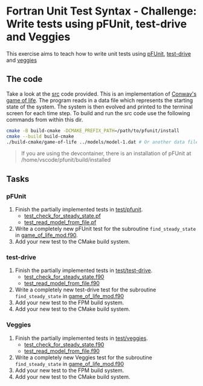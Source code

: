 # Fortran Unit Test Syntax - Challenge: Write tests using pFUnit, test-drive and Veggies

This exercise aims to teach how to write unit tests using [pFUnit](https://github.com/Goddard-Fortran-Ecosystem/pFUnit),
[test-drive](https://github.com/fortran-lang/test-drive) and [veggies](https://gitlab.com/everythingfunctional/veggies)

## The code

Take a look at the [src](./src) code provided. This is an implementation of
[Conway's game of life](http://en.wikipedia.org/wiki/Conway%27s_Game_of_Life). The program reads in a data file which represents
the starting state of the system. The system is then evolved and printed to the terminal screen for each time step. To build and
run the src code use the following commands from within this dir.

```bash
cmake -B build-cmake -DCMAKE_PREFIX_PATH=/path/to/pfunit/install
cmake --build build-cmake
./build-cmake/game-of-life ../models/model-1.dat # Or another data file
```

> If you are using the devcontainer, there is an installation of pFUnit at /home/vscode/pfunit/build/installed

## Tasks

### pFUnit

1. Finish the partially implemented tests in [test/pfunit](./test/pfunit/).
    - [test_check_for_steady_state.pf](./test/pfunit/test_check_for_steady_state.pf)
    - [test_read_model_from_file.pf](./test/pfunit/test_read_model_from_file.pf)
2. Write a completely new pFUnit test for the subroutine `find_steady_state` in [game_of_life_mod.f90](./src/game_of_life_mod.f90).
3. Add your new test to the CMake build system.

### test-drive

1. Finish the partially implemented tests in [test/test-drive](./test/test-drive/).
    - [test_check_for_steady_state.f90](./test/test-drive/test_check_for_steady_state.f90)
    - [test_read_model_from_file.f90](./test/test-drive/test_read_model_from_file.f90)
2. Write a completely new test-drive test for the subroutine `find_steady_state` in [game_of_life_mod.f90](./src/game_of_life_mod.f90)
3. Add your new test to the FPM build system.
4. Add your new test to the CMake build system.

### Veggies

1. Finish the partially implemented tests in [test/veggies](./test/veggies/).
    - [test_check_for_steady_state.f90](./test/veggies/test_check_for_steady_state.f90)
    - [test_read_model_from_file.f90](./test/veggies/test_read_model_from_file.f90)
2. Write a completely new Veggies test for the subroutine `find_steady_state` in [game_of_life_mod.f90](./src/game_of_life_mod.f90)
3. Add your new test to the FPM build system.
4. Add your new test to the CMake build system.
